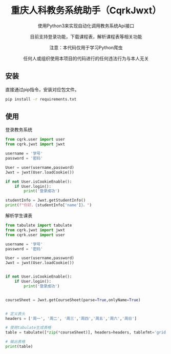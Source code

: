
<div align="center">
    <h1>重庆人科教务系统助手（CqrkJwxt）</h1>
    <p>使用Python3来实现自动化调用教务系统Api接口</p>
    <p>目前支持登录功能，下载课程表，解析课程表等相关功能</p>
    <p>注意：本代码仅用于学习Python爬虫</p>
    <p>任何人或组织使用本项目的代码进行的任何违法行为与本人无关</p>
</div>


## 安装
直接通过pip指令，安装对应包文件。
```sh
pip install -r requirements.txt
```


## 使用
登录教务系统
```python
from cqrk.user import user
from cqrk.jwxt import jwxt

username = '学号'
password = '密码'

User = user(username,password)
Jwxt = jwxt(User.loadCookie())

if not User.isCookieEnable():
    if User.login():
        print('登录成功')

studentInfo = Jwxt.getStudentInfo()
print(f"你好，{studentInfo['name']}。")
```

解析学生课表
```python
from tabulate import tabulate
from cqrk.jwxt import jwxt
from cqrk.user import user

username = '学号'
password = '密码'

User = user(username,password)
Jwxt = jwxt(User.loadCookie())


if not User.isCookieEnable():
    if User.login():
        print('登录成功')


courseSheet = Jwxt.getCourseSheet(parse=True,onlyName=True)


# 定义表头
headers = ['周一', '周二', '周三','周四','周五','周六','周日']

# 使用tabulate生成表格
table = tabulate([*zip(*courseSheet)], headers=headers, tablefmt='grid')

# 输出表格
print(table)


```